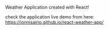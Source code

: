 Weather Application created with React!

check the application live demo from here: https://jonnisairio.github.io/react-weather-app/
